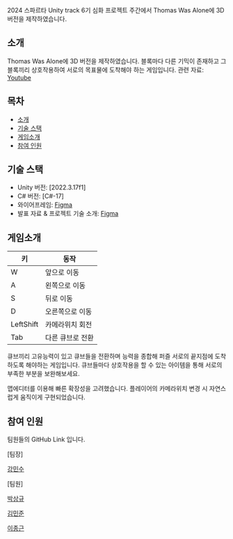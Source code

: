 2024 스파르타 Unity track 6기 심화 프로젝트 주간에서 Thomas Was Alone에 3D 버전을 제작하였습니다.

## 소개
Thomas Was Alone에 3D 버전을 제작하였습니다.
블록마다 다른 기믹이 존재하고 그 블록끼리 상호작용하여 서로의 목표물에 도착해야 하는 게임입니다.
관련 자료: [Youtube](https://www.youtube.com/watch?v=J19OqRQliAY)

## 목차
- [소개](#소개)
- [기술 스택](#기술-스택)
- [게임소개](#게임소개)
- [참여 인원](#참여-인원)

## 기술 스택

- Unity 버전: [2022.3.17f1]
- C# 버전: [C#-17]
- 와이어프레임: [Figma](https://www.figma.com/board/fMQBL9w37MvjobztJfz0hS/Untitled?node-id=0-1&node-type=canvas&t=WVI7KkmLMgMR7FkZ-0) 
- 발표 자료 & 프로젝트 기술 소개: [Figma](https://www.figma.com/slides/8Iw77NpYTmYbKYoMoXajjc/15%EC%A1%B0-%EB%B0%9C%ED%91%9C%EC%9E%90%EB%A3%8C?node-id=64-40&node-type=slide&t=WWSL8du8ssjBzTuR-0)

## 게임소개

| 키        | 동작           |
|-----------|----------------|
| W         | 앞으로 이동     |
| A         | 왼쪽으로 이동   |
| S         | 뒤로 이동      |
| D         | 오른쪽으로 이동 |
| LeftShift | 카메라위치 회전 |
| Tab       | 다른 큐브로 전환|

큐브끼리 고유능력이 있고 큐브들을 전환하며 능력을 종합해 퍼즐 서로의 끝지점에 도착하도록 해야하는 게임입니다.
큐브들마다 상호작용을 할 수 있는 아이템을 통해 서로의 부족한 부분을 보완해보세요.

맵에디터를 이용해 빠른 확장성을 고려했습니다.
플레이어의 카메라위치 변경 시 자연스럽게 움직이게 구현되었습니다.


## 참여 인원

팀원들의 GitHub Link 입니다.

[팀장]

[강민수](https://github.com/minsu454)

[팀원]

[박상규](https://github.com/parktkdrb)

[김민준](https://github.com/ekrxjvpvj0110)

[이종근](https://github.com/geuneda)
